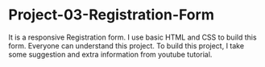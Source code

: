 # Project-03-Registration-Form
It is a responsive Registration form. I use basic HTML and CSS to build this form. Everyone can understand this project. To build this project, I take some suggestion and extra information from youtube tutorial.
